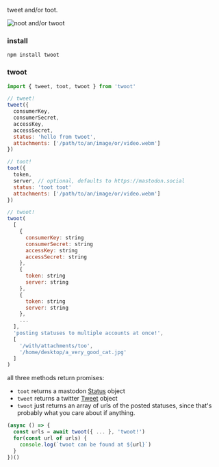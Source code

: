tweet and/or toot.

![noot and/or twoot](https://i.imgur.com/uRv31NC.gif)

### install

```
npm install twoot
```


### twoot

```js
import { tweet, toot, twoot } from 'twoot'

// tweet!
tweet({
  consumerKey,
  consumerSecret,
  accessKey,
  accessSecret,
  status: 'hello from twoot',
  attachments: ['/path/to/an/image/or/video.webm']
})

// toot!
toot({
  token,
  server, // optional, defaults to https://mastodon.social
  status: 'toot toot'
  attachments: ['/path/to/an/image/or/video.webm']
})

// twoot!
twoot(
  [
    {
      consumerKey: string
      consumerSecret: string
      accessKey: string
      accessSecret: string
    },
    {
      token: string
      server: string
    },
    {
      token: string
      server: string
    },
    ...
  ],
  'posting statuses to multiple accounts at once!',
  [
    '/with/attachments/too',
    '/home/desktop/a_very_good_cat.jpg'
  ]
)
```

all three methods return promises:
- `toot` returns a mastodon [Status](https://github.com/tootsuite/documentation/blob/master/Using-the-API/API.md#status) object
- `tweet` returns a twitter [Tweet](https://developer.twitter.com/en/docs/tweets/data-dictionary/overview/tweet-object) object
- `twoot` just returns an array of urls of the posted statuses, since that's probably what you care about if anything.

```js
(async () => {
  const urls = await twoot({ ... }, 'twoot!')
  for(const url of urls) {
    console.log(`twoot can be found at ${url}`)
  }
})()
```
